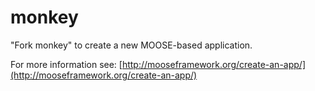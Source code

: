 monkey
=====

"Fork monkey" to create a new MOOSE-based application.

For more information see: [http://mooseframework.org/create-an-app/](http://mooseframework.org/create-an-app/)
